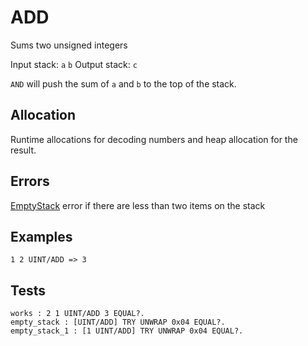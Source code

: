ADD
===

Sums two unsigned integers

Input stack: `a` `b`
Output stack: `c`

`AND` will push the sum of `a` and `b` to the top of the stack.

## Allocation

Runtime allocations for decoding numbers and heap allocation
for the result.

## Errors

[EmptyStack](../ERRORS/EmptyStack.md) error if there are less than two items on the stack

## Examples

```
1 2 UINT/ADD => 3
```

## Tests

```test
works : 2 1 UINT/ADD 3 EQUAL?.
empty_stack : [UINT/ADD] TRY UNWRAP 0x04 EQUAL?.
empty_stack_1 : [1 UINT/ADD] TRY UNWRAP 0x04 EQUAL?.
```